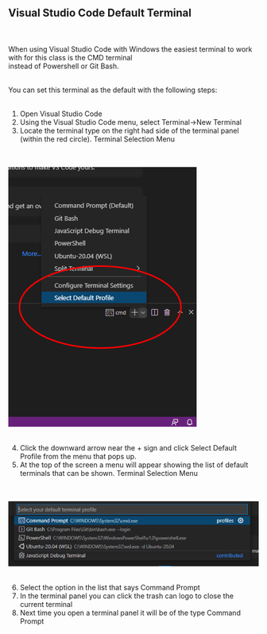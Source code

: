 ## Visual Studio Code Default Terminal
</br></br>
When using Visual Studio Code with Windows the easiest terminal to work with for this class is the CMD terminal
</br>instead of Powershell or Git Bash. </br></br>


You can set this terminal as the default with the following steps:
</br></br>

1. Open Visual Studio Code
2. Using the Visual Studio Code menu, select Terminal->New Terminal
3. Locate the terminal type on the right had side of the terminal panel (within the red circle). Terminal Selection Menu

</br> </br>
<img src="./files/terminal-default-settings.png" ></br> </br>

4. Click the downward arrow near the + sign and click Select Default Profile from the menu that pops up.
5. At the top of the screen a menu will appear showing the list of default terminals that can be shown. Terminal Selection Menu

</br> </br>
<img src="./files/terminal-types.png" ></br> </br>

6. Select the option in the list that says Command Prompt
7. In the terminal panel you can click the trash can logo to close the current terminal
8. Next time you open a terminal panel it will be of the type Command Prompt